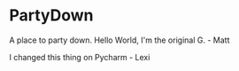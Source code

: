 # PartyDown
A place to party down.
Hello World, I'm the original G. - Matt

I changed this thing on Pycharm - Lexi